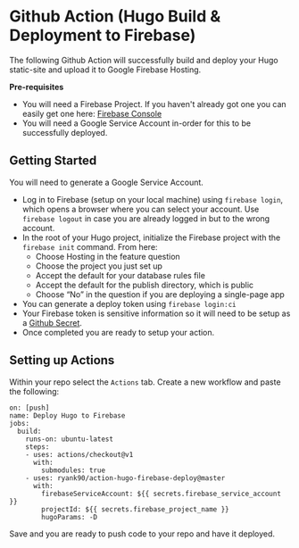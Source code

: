 # Github Action (Hugo Build & Deployment to Firebase)

The following Github Action will successfully build and deploy your Hugo static-site and upload it to Google Firebase Hosting.

**Pre-requisites**

- You will need a Firebase Project. If you haven't already got one you can easily get one here: [Firebase Console](https://console.firebase.google.com/)
- You will need a Google Service Account in-order for this to be successfully deployed.

## Getting Started

You will need to generate a Google Service Account.

* Log in to Firebase (setup on your local machine) using `firebase login`, which opens a browser where you can select your account. Use `firebase logout` in case you are already logged in but to the wrong account.
* In the root of your Hugo project, initialize the Firebase project with the `firebase init` command. From here:
  * Choose Hosting in the feature question
  * Choose the project you just set up
  * Accept the default for your database rules file
  * Accept the default for the publish directory, which is public
  * Choose “No” in the question if you are deploying a single-page app
* You can generate a deploy token using `firebase login:ci`
* Your Firebase token is sensitive information so it will need to be setup as a [Github Secret](https://help.github.com/en/actions/configuring-and-managing-workflows/creating-and-storing-encrypted-secrets).
* Once completed you are ready to setup your action.

## Setting up Actions

Within your repo select the `Actions` tab. Create a new workflow and paste the following:

```
on: [push]
name: Deploy Hugo to Firebase
jobs:
  build:
    runs-on: ubuntu-latest
    steps:
    - uses: actions/checkout@v1
      with:
        submodules: true
    - uses: ryank90/action-hugo-firebase-deploy@master
      with:
        firebaseServiceAccount: ${{ secrets.firebase_service_account }}
        projectId: ${{ secrets.firebase_project_name }}
        hugoParams: -D
```

Save and you are ready to push code to your repo and have it deployed.
